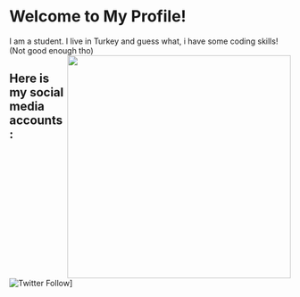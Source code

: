 # Welcome to My Profile! 
I am a student. I live in Turkey and guess what, i have some coding skills!</br>
(Not good enough tho)
<img align='right' src="https://im7.ezgif.com/tmp/ezgif-7-aa717ba48f93.gif" width="400">

## Here is my social media accounts:

![Twitter Follow](https://img.shields.io/twitter/follow/mekroknight12?label=Follow)]
